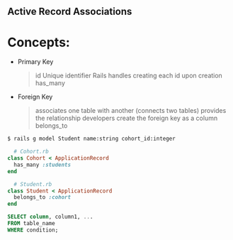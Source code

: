 ## Active Record Associations
# Concepts:
- Primary Key
  > id
  > Unique identifier
  > Rails handles creating each id upon creation
  > has_many

- Foreign Key
  > associates one table with another (connects two tables)
  > provides the relationship
  > developers create the foreign key as a column
  > belongs_to

```bash
$ rails g model Student name:string cohort_id:integer
```

```rb
  # Cohort.rb
class Cohort < ApplicationRecord
  has_many :students
end
```
```rb
  # Student.rb  
class Student < ApplicationRecord
  belongs_to :cohort
end
```
```sql
SELECT column, column1, ...
FROM table_name
WHERE condition;
```
